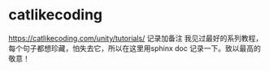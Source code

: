 # catlikecoding
https://catlikecoding.com/unity/tutorials/ 记录加备注
我见过最好的系列教程，每个句子都想珍藏，怕失去它，所以在这里用sphinx doc 记录一下。致以最高的敬意！
